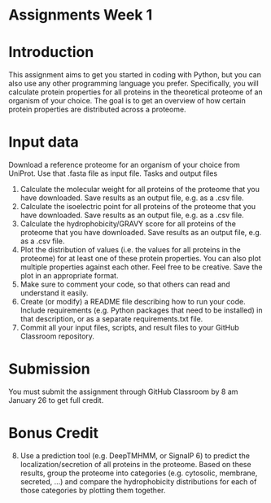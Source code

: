# Assignments Week 1
# Introduction
This assignment aims to get you started in coding with Python, but you can also use any other programming language you prefer. Specifically, you will calculate protein properties for all proteins in the theoretical proteome of an organism of your choice. The goal is to get an overview of how certain protein properties are distributed across a proteome.  
# Input data
Download a reference proteome for an organism of your choice from UniProt. Use that .fasta file as input file.
Tasks and output files
1)	Calculate the molecular weight for all proteins of the proteome that you have downloaded. Save results as an output file, e.g. as a .csv file.
2)	Calculate the isoelectric point for all proteins of the proteome that you have downloaded. Save results as an output file, e.g. as a .csv file.
3)	Calculate the hydrophobicity/GRAVY score for all proteins of the proteome that you have downloaded. Save results as an output file, e.g. as a .csv file.
4)	Plot the distribution of values (i.e. the values for all proteins in the proteome) for at least one of these protein properties. You can also plot multiple properties against each other. Feel free to be creative. Save the plot in an appropriate format.
5)	Make sure to comment your code, so that others can read and understand it easily. 
6)	Create (or modify) a README file describing how to run your code. Include requirements (e.g. Python packages that need to be installed) in that description, or as a separate requirements.txt file.
7)	Commit all your input files, scripts, and result files to your GitHub Classroom repository.
# Submission
You must submit the assignment through GitHub Classroom by 8 am January 26 to get full credit. 
# Bonus Credit
8)	Use a prediction tool (e.g. DeepTMHMM, or SignalP 6) to predict the localization/secretion of all proteins in the proteome. Based on these results, group the proteome into categories (e.g. cytosolic, membrane, secreted, …) and compare the hydrophobicity distributions for each of those categories by plotting them together.
